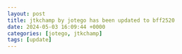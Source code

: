 ```yaml
---
layout: post
title: jtkchamp by jotego has been updated to bff2520
date: 2024-05-03 16:09:44 +0000
categories: [jotego, jtkchamp]
tags: [update]
---
```


